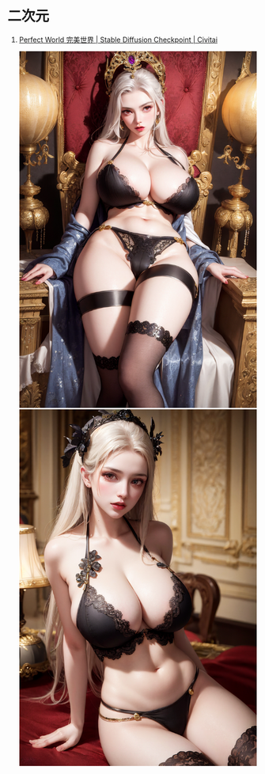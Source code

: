 # 二次元

1. [Perfect World 完美世界 | Stable Diffusion Checkpoint | Civitai](https://civitai.com/models/8281)

   ![](../../assets/reference/00209-2283370534.jpeg ':size=40%')
   ![](../../assets/reference/00001-2196451754.jpeg ':size=40%')